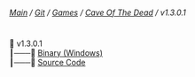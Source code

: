 ﻿###### [Main](https://pikakid98.github.io) / [Git](https://git-pikakid98.github.io) / [Games](https://git-pikakid98.github.io/games) / [Cave Of The Dead](https://git-pikakid98.github.io/games/cave-of-the-dead) / v1.3.0.1
<h1></h1>

📂 v1.3.0.1
\
┃───📄 [Binary (Windows)](https://github.com/Git-Pikakid98/cave-of-the-dead/releases/download/v1.3.0.1/Cave.Of.The.Dead.v1.3.0.1.7z)
\
┃───📄 [Source Code](https://github.com/Git-Pikakid98/cave-of-the-dead/archive/refs/tags/v1.3.0.1.zip)
